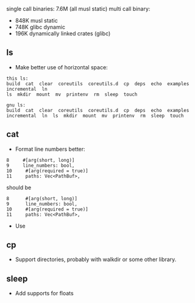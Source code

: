 single call binaries: 7.6M (all musl static)
multi call binary:
 - 848K musl static
 - 748K glibc dynamic
 - 196K dynamically linked crates (glibc)

## ls
- Make better use of horizontal space:
```
this ls:
build  cat  clear  coreutils  coreutils.d  cp  deps  echo  examples  incremental  ln  
ls  mkdir  mount  mv  printenv  rm  sleep  touch  

gnu ls:
build  cat  clear  coreutils  coreutils.d  cp  deps  echo  examples  incremental  ln  ls  mkdir  mount  mv  printenv  rm  sleep  touch
```

## cat
- Format line numbers better:
```
8     #[arg(short, long)]
9     line_numbers: bool,
10     #[arg(required = true)]
11     paths: Vec<PathBuf>,
```
should be
```
8      #[arg(short, long)]
9      line_numbers: bool,
10     #[arg(required = true)]
11     paths: Vec<PathBuf>,
```
- Use 

## cp
- Support directories, probably with walkdir or some other library.

## sleep
- Add supports for floats
